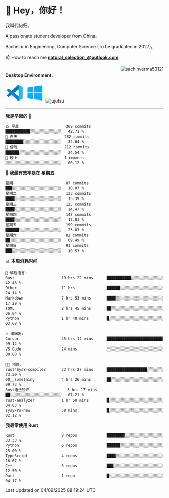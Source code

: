 # 👋 Hey，你好！

我叫代何归。

A passionate student developer from China。

Bachelor in Engineering, Computer Science (To be graduated in 2027)。

📫 How to reach me **natural_selection_@outlook.com**

<div style="display: flex; justify-content: space-between; align-items: flex-start;">
  <div>
    <h4>Desktop Environment: </h4>
    <span>
      <img style="margin: auto;" src="https://raw.githubusercontent.com/sachinverma53121/sachinverma53121/master/icons/vsc.png" alt=vs width="60" height="60"/>
      <img style="margin: auto;" src="https://raw.githubusercontent.com/sachinverma53121/sachinverma53121/master/icons/win10.png" alt=windows10 width="60" height="60"/>
      <img style="margin: auto;" src="https://img2023.cnblogs.com/blog/3292968/202505/3292968-20250515084111916-1835883071.png" alt=jujutsu width="60" height="60"/>
    </span>
  </div>
  <div>
    <img style="margin: auto;" src=https://github-readme-stats.vercel.app/api?username=Natural-selection1&show_icons=true alt=sachinverma53121 />
  </div>
</div>

---

<!--START_SECTION:waka-->
**我是早起的 🐤** 

```text
🌞 早晨                     369 commits         ███████████░░░░░░░░░░░░░░   42.71 % 
🌆 白天                     282 commits         ████████░░░░░░░░░░░░░░░░░   32.64 % 
🌃 傍晚                     212 commits         ██████░░░░░░░░░░░░░░░░░░░   24.54 % 
🌙 晚上                     1 commits           ░░░░░░░░░░░░░░░░░░░░░░░░░   00.12 % 
```
📅 **我最有效率是在 星期五** 

```text
星期一                      87 commits          ███░░░░░░░░░░░░░░░░░░░░░░   10.07 % 
星期二                      133 commits         ████░░░░░░░░░░░░░░░░░░░░░   15.39 % 
星期三                      125 commits         ████░░░░░░░░░░░░░░░░░░░░░   14.47 % 
星期四                      147 commits         ████░░░░░░░░░░░░░░░░░░░░░   17.01 % 
星期五                      199 commits         ██████░░░░░░░░░░░░░░░░░░░   23.03 % 
星期六                      82 commits          ██░░░░░░░░░░░░░░░░░░░░░░░   09.49 % 
星期日                      91 commits          ███░░░░░░░░░░░░░░░░░░░░░░   10.53 % 
```


📊 **本周消耗时间** 

```text
💬 编程语言: 
Rust                     19 hrs 22 mins      ███████████░░░░░░░░░░░░░░   42.46 % 
Other                    11 hrs              ██████░░░░░░░░░░░░░░░░░░░   24.14 % 
Markdown                 7 hrs 53 mins       ████░░░░░░░░░░░░░░░░░░░░░   17.29 % 
TOML                     2 hrs 45 mins       ██░░░░░░░░░░░░░░░░░░░░░░░   06.04 % 
Python                   1 hr 40 mins        █░░░░░░░░░░░░░░░░░░░░░░░░   03.68 % 

🔥 编辑器: 
Cursor                   45 hrs 14 mins      █████████████████████████   99.12 % 
VS Code                  24 mins             ░░░░░░░░░░░░░░░░░░░░░░░░░   00.88 % 

🐱‍💻 项目: 
rust4SysY-compiler       33 hrs 27 mins      ██████████████████░░░░░░░   73.30 % 
00__something            4 hrs 26 mins       ██░░░░░░░░░░░░░░░░░░░░░░░   09.73 % 
Rust语法锐评                 3 hrs 17 mins       ██░░░░░░░░░░░░░░░░░░░░░░░   07.21 % 
rust-analyzer            1 hr 50 mins        █░░░░░░░░░░░░░░░░░░░░░░░░   04.03 % 
sysy-rs-new              58 mins             █░░░░░░░░░░░░░░░░░░░░░░░░   02.12 % 
```

**我最常使用 Rust** 

```text
Rust                     8 repos             ████████░░░░░░░░░░░░░░░░░   33.33 % 
Python                   6 repos             ██████░░░░░░░░░░░░░░░░░░░   25.00 % 
TypeScript               4 repos             ████░░░░░░░░░░░░░░░░░░░░░   16.67 % 
C++                      3 repos             ███░░░░░░░░░░░░░░░░░░░░░░   12.50 % 
Dart                     1 repo              █░░░░░░░░░░░░░░░░░░░░░░░░   04.17 % 
```




 Last Updated on 04/09/2025 08:19:24 UTC
<!--END_SECTION:waka-->
